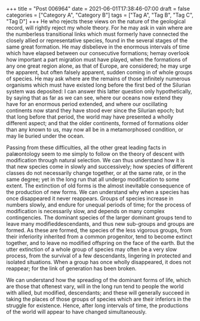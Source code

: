 +++
title = "Post 006964"
date = 2021-06-01T17:38:46-07:00
draft = false
categories = ["Category A", "Category B"]
tags = ["Tag A", "Tag B", "Tag C", "Tag D"]
+++
He who rejects these views on the nature of the geological record, will rightly reject my whole theory. For he may ask in vain where are the numberless transitional links which must formerly have connected the closely allied or representative species, found in the several stages of the same great formation. He may disbelieve in the enormous intervals of time which have elapsed between our consecutive formations; hemay overlook how important a part migration must have played, when the formations of any one great region alone, as that of Europe, are considered; he may urge the apparent, but often falsely apparent, sudden coming in of whole groups of species. He may ask where are the remains of those infinitely numerous organisms which must have existed long before the first bed of the Silurian system was deposited: I can answer this latter question only hypothetically, by saying that as far as we can see, where our oceans now extend they have for an enormous period extended, and where our oscillating continents now stand they have stood ever since the Silurian epoch; but that long before that period, the world may have presented a wholly different aspect; and that the older continents, formed of formations older than any known to us, may now all be in a metamorphosed condition, or may lie buried under the ocean.

Passing from these difficulties, all the other great leading facts in palæontology seem to me simply to follow on the theory of descent with modification through natural selection. We can thus understand how it is that new species come in slowly and successively; how species of different classes do not necessarily change together, or at the same rate, or in the same degree; yet in the long run that all undergo modification to some extent. The extinction of old forms is the almost inevitable consequence of the production of new forms. We can understand why when a species has once disappeared it never reappears. Groups of species increase in numbers slowly, and endure for unequal periods of time; for the process of modification is necessarily slow, and depends on many complex contingencies. The dominant species of the larger dominant groups tend to leave many modifieddescendants, and thus new sub-groups and groups are formed. As these are formed, the species of the less vigorous groups, from their inferiority inherited from a common progenitor, tend to become extinct together, and to leave no modified offspring on the face of the earth. But the utter extinction of a whole group of species may often be a very slow process, from the survival of a few descendants, lingering in protected and isolated situations. When a group has once wholly disappeared, it does not reappear; for the link of generation has been broken.

We can understand how the spreading of the dominant forms of life, which are those that oftenest vary, will in the long run tend to people the world with allied, but modified, descendants; and these will generally succeed in taking the places of those groups of species which are their inferiors in the struggle for existence. Hence, after long intervals of time, the productions of the world will appear to have changed simultaneously.
